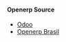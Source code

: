 #### Openerp Source
- [Odoo](https://github.com/odoo/odoo)
- [Openerp Brasil](https://github.com/paulocesar/odoo-client)

